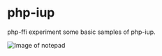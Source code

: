# php-iup
php-ffi experiment
some basic samples of php-iup.

![Image of notepad](https://github.com/ghostjat/php-iup/blob/master/examples/menu.jpg)

